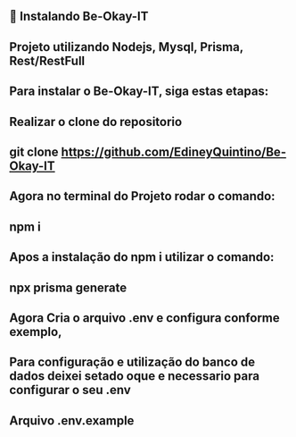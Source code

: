 ## 🚀 Instalando Be-Okay-IT

## Projeto utilizando Nodejs, Mysql, Prisma, Rest/RestFull

## Para instalar o Be-Okay-IT, siga estas etapas:

## Realizar o clone do repositorio 

## git clone https://github.com/EdineyQuintino/Be-Okay-IT

## Agora no terminal do Projeto rodar o comando:

## npm i

## Apos a instalação do npm i utilizar o comando: 

## npx prisma generate

## Agora Cria o arquivo .env e configura conforme exemplo,
## Para configuração e utilização do banco de dados deixei setado oque e necessario para configurar o seu .env

## Arquivo .env.example
